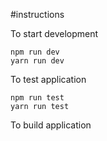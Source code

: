 #instructions

To start development
```
npm run dev
yarn run dev
```

To test application
```
npm run test
yarn run test
```

To build application
